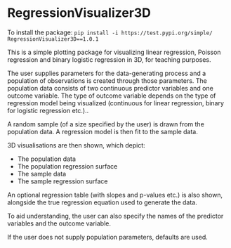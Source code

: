 # RegressionVisualizer3D

To install the package: `pip install -i https://test.pypi.org/simple/ RegressionVisualizer3D==1.0.1`

This is a simple plotting package for visualizing linear regression, Poisson regression and binary logistic regression in 3D, for teaching purposes.

The user supplies parameters for the data-generating process and a population of observations is created through those parameters. The population data consists of two continuous predictor variables and one outcome variable. The type of outcome variable depends on the type of regression model being visualized (continuous for linear regression, binary for logistic regression etc.)..

A random sample (of a size specified by the user) is drawn from the population data. A regression model is then fit to the sample data.

3D visualisations are then shown, which depict:

* The population data
* The population regression surface
* The sample data
* The sample regression surface

An optional regression table (with slopes and p-values etc.) is also shown, alongside the true regression equation used to generate the data.

To aid understanding, the user can also specify the names of the predictor variables and the outcome variable.

If the user does not supply population parameters, defaults are used.

